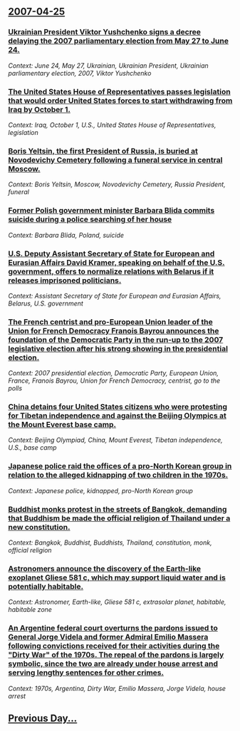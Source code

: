 ## [2007-04-25](/news/2007/04/25/index.md)

### [ Ukrainian President Viktor Yushchenko signs a decree delaying the 2007 parliamentary election from May 27 to June 24. ](/news/2007/04/25/ukrainian-president-viktor-yushchenko-signs-a-decree-delaying-the-2007-parliamentary-election-from-may-27-to-june-24.md)
_Context: June 24, May 27, Ukrainian, Ukrainian President, Ukrainian parliamentary election, 2007, Viktor Yushchenko_

### [ The United States House of Representatives passes legislation that would order United States forces to start withdrawing from Iraq by October 1. ](/news/2007/04/25/the-united-states-house-of-representatives-passes-legislation-that-would-order-united-states-forces-to-start-withdrawing-from-iraq-by-octob.md)
_Context: Iraq, October 1, U.S., United States House of Representatives, legislation_

### [ Boris Yeltsin, the first President of Russia, is buried at Novodevichy Cemetery following a funeral service in central Moscow. ](/news/2007/04/25/boris-yeltsin-the-first-president-of-russia-is-buried-at-novodevichy-cemetery-following-a-funeral-service-in-central-moscow.md)
_Context: Boris Yeltsin, Moscow, Novodevichy Cemetery, Russia President, funeral_

### [ Former Polish government minister Barbara Blida commits suicide during a police searching of her house ](/news/2007/04/25/former-polish-government-minister-barbara-blida-commits-suicide-during-a-police-searching-of-her-house.md)
_Context: Barbara Blida, Poland, suicide_

### [ U.S. Deputy Assistant Secretary of State for European and Eurasian Affairs David Kramer, speaking on behalf of the U.S. government, offers to normalize relations with Belarus if it releases imprisoned politicians. ](/news/2007/04/25/u-s-deputy-assistant-secretary-of-state-for-european-and-eurasian-affairs-david-kramer-speaking-on-behalf-of-the-u-s-government-offers.md)
_Context: Assistant Secretary of State for European and Eurasian Affairs, Belarus, U.S. government_

### [ The French centrist and pro-European Union leader of the Union for French Democracy Franois Bayrou announces the foundation of the Democratic Party in the run-up to the 2007 legislative election after his strong showing in the presidential election. ](/news/2007/04/25/the-french-centrist-and-pro-european-union-leader-of-the-union-for-french-democracy-francois-bayrou-announces-the-foundation-of-the-democra.md)
_Context: 2007 presidential election, Democratic Party, European Union, France, Franois Bayrou, Union for French Democracy, centrist, go to the polls_

### [ China detains four United States citizens who were protesting for Tibetan independence and against the Beijing Olympics at the Mount Everest base camp. ](/news/2007/04/25/china-detains-four-united-states-citizens-who-were-protesting-for-tibetan-independence-and-against-the-beijing-olympics-at-the-mount-everes.md)
_Context: Beijing Olympiad, China, Mount Everest, Tibetan independence, U.S., base camp_

### [ Japanese police raid the offices of a pro-North Korean group in relation to the alleged kidnapping of two children in the 1970s. ](/news/2007/04/25/japanese-police-raid-the-offices-of-a-pro-north-korean-group-in-relation-to-the-alleged-kidnapping-of-two-children-in-the-1970s.md)
_Context: Japanese police, kidnapped, pro-North Korean group_

### [ Buddhist monks protest in the streets of Bangkok, demanding that Buddhism be made the official religion of Thailand under a new constitution. ](/news/2007/04/25/buddhist-monks-protest-in-the-streets-of-bangkok-demanding-that-buddhism-be-made-the-official-religion-of-thailand-under-a-new-constitutio.md)
_Context: Bangkok, Buddhist, Buddhists, Thailand, constitution, monk, official religion_

### [ Astronomers announce the discovery of the Earth-like exoplanet Gliese 581 c, which may support liquid water and is potentially habitable. ](/news/2007/04/25/astronomers-announce-the-discovery-of-the-earth-like-exoplanet-gliese-581-c-which-may-support-liquid-water-and-is-potentially-habitable.md)
_Context: Astronomer, Earth-like, Gliese 581 c, extrasolar planet, habitable, habitable zone_

### [ An Argentine federal court overturns the pardons issued to General Jorge Videla and former Admiral Emilio Massera following convictions received for their activities during the  "Dirty War" of the 1970s.  The repeal of the pardons is largely symbolic, since the two are already under house arrest and serving lengthy sentences for other crimes.  ](/news/2007/04/25/an-argentine-federal-court-overturns-the-pardons-issued-to-general-jorge-videla-and-former-admiral-emilio-massera-following-convictions-rec.md)
_Context: 1970s, Argentina, Dirty War, Emilio Massera, Jorge Videla, house arrest_

## [Previous Day...](/news/2007/04/24/index.md)

